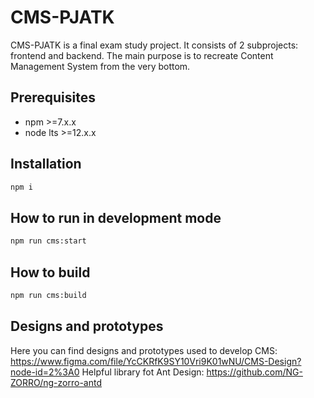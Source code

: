 # CMS-PJATK
CMS-PJATK is a final exam study project. It consists of 2 subprojects: frontend and backend. The main purpose is to recreate Content Management System from the very bottom.

## Prerequisites
- npm >=7.x.x
- node lts >=12.x.x

## Installation
```bash
npm i
```

## How to run in development mode
```bash
npm run cms:start
```
## How to build
```bash
npm run cms:build
```
 
## Designs and prototypes
Here you can find designs and prototypes used to develop CMS: https://www.figma.com/file/YcCKRfK9SY10Vri9K01wNU/CMS-Design?node-id=2%3A0
Helpful library fot Ant Design: https://github.com/NG-ZORRO/ng-zorro-antd
